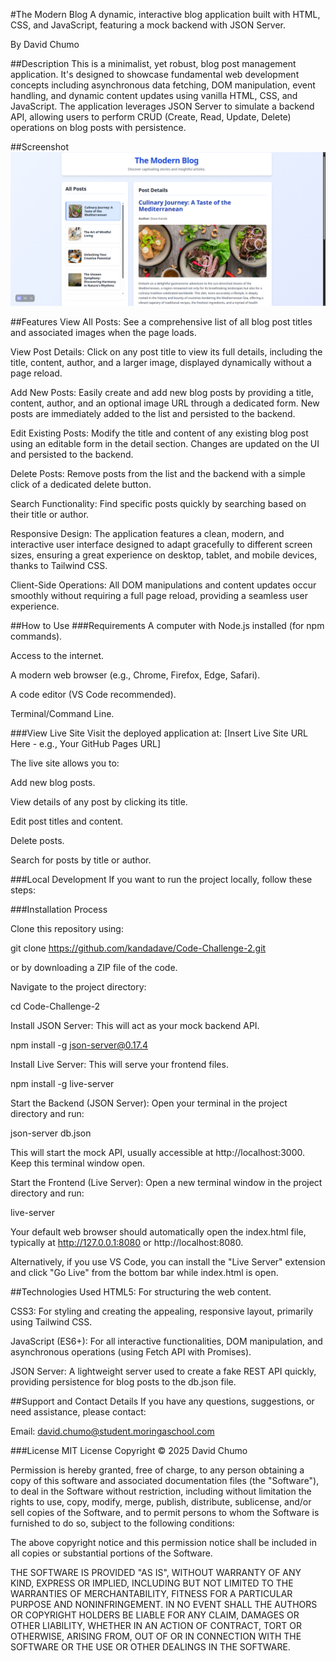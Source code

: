 #The Modern Blog
A dynamic, interactive blog application built with HTML, CSS, and JavaScript, featuring a mock backend with JSON Server.

By David Chumo

##Description
This is a minimalist, yet robust, blog post management application. It's designed to showcase fundamental web development concepts including asynchronous data fetching, DOM manipulation, event handling, and dynamic content updates using vanilla HTML, CSS, and JavaScript. The application leverages JSON Server to simulate a backend API, allowing users to perform CRUD (Create, Read, Update, Delete) operations on blog posts with persistence.

##Screenshot
![alt text](Screenshot_20250622_194804.png)

##Features
View All Posts: See a comprehensive list of all blog post titles and associated images when the page loads.

View Post Details: Click on any post title to view its full details, including the title, content, author, and a larger image, displayed dynamically without a page reload.

Add New Posts: Easily create and add new blog posts by providing a title, content, author, and an optional image URL through a dedicated form. New posts are immediately added to the list and persisted to the backend.

Edit Existing Posts: Modify the title and content of any existing blog post using an editable form in the detail section. Changes are updated on the UI and persisted to the backend.

Delete Posts: Remove posts from the list and the backend with a simple click of a dedicated delete button.

Search Functionality: Find specific posts quickly by searching based on their title or author.

Responsive Design: The application features a clean, modern, and interactive user interface designed to adapt gracefully to different screen sizes, ensuring a great experience on desktop, tablet, and mobile devices, thanks to Tailwind CSS.

Client-Side Operations: All DOM manipulations and content updates occur smoothly without requiring a full page reload, providing a seamless user experience.

##How to Use
###Requirements
A computer with Node.js installed (for npm commands).

Access to the internet.

A modern web browser (e.g., Chrome, Firefox, Edge, Safari).

A code editor (VS Code recommended).

Terminal/Command Line.

###View Live Site
Visit the deployed application at: [Insert Live Site URL Here - e.g., Your GitHub Pages URL]

The live site allows you to:

Add new blog posts.

View details of any post by clicking its title.

Edit post titles and content.

Delete posts.

Search for posts by title or author.

###Local Development
If you want to run the project locally, follow these steps:

###Installation Process

Clone this repository using:

git clone https://github.com/kandadave/Code-Challenge-2.git

or by downloading a ZIP file of the code.

Navigate to the project directory:

cd Code-Challenge-2

Install JSON Server: This will act as your mock backend API.

npm install -g json-server@0.17.4

Install Live Server: This will serve your frontend files.

npm install -g live-server

Start the Backend (JSON Server): Open your terminal in the project directory and run:

json-server db.json

This will start the mock API, usually accessible at http://localhost:3000. Keep this terminal window open.

Start the Frontend (Live Server): Open a new terminal window in the project directory and run:

live-server

Your default web browser should automatically open the index.html file, typically at http://127.0.0.1:8080 or http://localhost:8080.

Alternatively, if you use VS Code, you can install the "Live Server" extension and click "Go Live" from the bottom bar while index.html is open.

##Technologies Used
HTML5: For structuring the web content.

CSS3: For styling and creating the appealing, responsive layout, primarily using Tailwind CSS.

JavaScript (ES6+): For all interactive functionalities, DOM manipulation, and asynchronous operations (using Fetch API with Promises).

JSON Server: A lightweight server used to create a fake REST API quickly, providing persistence for blog posts to the db.json file.

##Support and Contact Details
If you have any questions, suggestions, or need assistance, please contact:

Email: david.chumo@student.moringaschool.com

###License
MIT License Copyright © 2025 David Chumo

Permission is hereby granted, free of charge, to any person obtaining a copy of this software and associated documentation files (the "Software"), to deal in the Software without restriction, including without limitation the rights to use, copy, modify, merge, publish, distribute, sublicense, and/or sell copies of the Software, and to permit persons to whom the Software is furnished to do so, subject to the following conditions:

The above copyright notice and this permission notice shall be included in all copies or substantial portions of the Software.

THE SOFTWARE IS PROVIDED "AS IS", WITHOUT WARRANTY OF ANY KIND, EXPRESS OR IMPLIED, INCLUDING BUT NOT LIMITED TO THE WARRANTIES OF MERCHANTABILITY, FITNESS FOR A PARTICULAR PURPOSE AND NONINFRINGEMENT. IN NO EVENT SHALL THE AUTHORS OR COPYRIGHT HOLDERS BE LIABLE FOR ANY CLAIM, DAMAGES OR OTHER LIABILITY, WHETHER IN AN ACTION OF CONTRACT, TORT OR OTHERWISE, ARISING FROM, OUT OF OR IN CONNECTION WITH THE SOFTWARE OR THE USE OR OTHER DEALINGS IN THE SOFTWARE.
